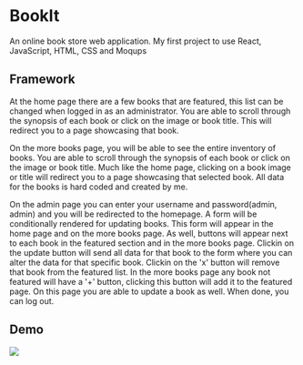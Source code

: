 # BookIt
An online book store web application. My first project to use React, JavaScript, HTML, CSS and Moqups
## Framework
At the home page there are a few books that are featured, this list can be changed when logged in as an administrator. You are able to scroll through the synopsis of each book or click on the image or book title. This will redirect you to a page showcasing that book.

On the more books page, you will be able to see the entire inventory of books. You are able to scroll through the synopsis of each book or click on the image or book title. Much like the home page, clicking on a book image or title will redirect you to a page showcasing that selected book. All data for the books is hard coded and created by me. 

On the admin page you can enter your username and password(admin, admin) and you will be redirected to the homepage. A form will be conditionally rendered for updating books. This form will appear in the home page and on  the more books page. As well, buttons will appear next to each book in the featured section and in the more books page. Clickin on the update button will send all data for that book to the form where you can alter the data for that specific book. Clickin on the 'x' button will remove that book from the featured list. In the more books page any book not featured will have a '+' button, clicking this button will add it to the featured page. On this page you are able to update a book as well. When done, you can log out.

## Demo
![](src/images/bookIt.gif)
